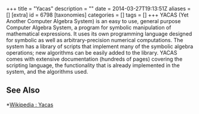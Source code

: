 +++
title = "Yacas"
description = ""
date = 2014-03-27T19:13:51Z
aliases = []
[extra]
id = 6798
[taxonomies]
categories = []
tags = []
+++
YACAS (Yet Another Computer Algebra System) is an easy to use, general purpose Computer Algebra System, a program for symbolic manipulation of mathematical expressions. It uses its own programming language designed for symbolic as well as arbitrary-precision numerical computations. The system has a library of scripts that implement many of the symbolic algebra operations; new algorithms can be easily added to the library. YACAS comes with extensive documentation (hundreds of pages) covering the scripting language, the functionality that is already implemented in the system, and the algorithms used.

## See Also
*[Wikipedia : Yacas](https://en.wikipedia.org/wiki/Yacas)

